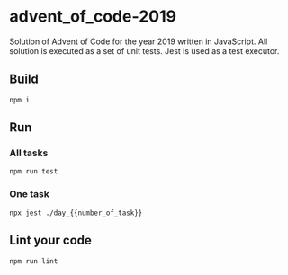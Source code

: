 # advent_of_code-2019
Solution of Advent of Code for the year 2019 written in JavaScript.
All solution is executed as a set of unit tests.
Jest is used as a test executor.

## Build
`npm i`

## Run
### All tasks
`npm run test`
### One task
`npx jest ./day_{{number_of_task}}`

## Lint your code
`npm run lint`
